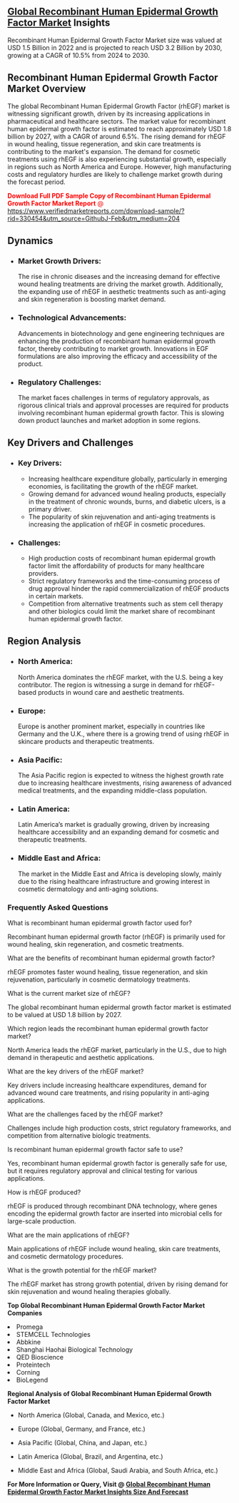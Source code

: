<h2><a href="https://www.verifiedmarketreports.com/download-sample/?rid=330454&amp;utm_source=GithubJ&amp;utm_medium=204" target="_blank">Global Recombinant Human Epidermal Growth Factor Market</a> Insights</h2><p>Recombinant Human Epidermal Growth Factor Market size was valued at USD 1.5 Billion in 2022 and is projected to reach USD 3.2 Billion by 2030, growing at a CAGR of 10.5% from 2024 to 2030.</p><p> <h2>Recombinant Human Epidermal Growth Factor Market Overview</h2> <p>The global Recombinant Human Epidermal Growth Factor (rhEGF) market is witnessing significant growth, driven by its increasing applications in pharmaceutical and healthcare sectors. The market value for recombinant human epidermal growth factor is estimated to reach approximately USD 1.8 billion by 2027, with a CAGR of around 6.5%. The rising demand for rhEGF in wound healing, tissue regeneration, and skin care treatments is contributing to the market's expansion. The demand for cosmetic treatments using rhEGF is also experiencing substantial growth, especially in regions such as North America and Europe. However, high manufacturing costs and regulatory hurdles are likely to challenge market growth during the forecast period.</p> <p><p><span class=""><span style="color: #ff0000;"><strong>Download Full PDF Sample Copy of Recombinant Human Epidermal Growth Factor Market Report</strong> @ </span><a href="https://www.verifiedmarketreports.com/download-sample/?rid=330454&amp;utm_source=GithubJ-Feb&amp;utm_medium=204" target="_blank">https://www.verifiedmarketreports.com/download-sample/?rid=330454&amp;utm_source=GithubJ-Feb&amp;utm_medium=204</a></span></p></p> <h2>Dynamics</h2> <ul> <li><h3>Market Growth Drivers:</h3> The rise in chronic diseases and the increasing demand for effective wound healing treatments are driving the market growth. Additionally, the expanding use of rhEGF in aesthetic treatments such as anti-aging and skin regeneration is boosting market demand.</li> <li><h3>Technological Advancements:</h3> Advancements in biotechnology and gene engineering techniques are enhancing the production of recombinant human epidermal growth factor, thereby contributing to market growth. Innovations in EGF formulations are also improving the efficacy and accessibility of the product.</li> <li><h3>Regulatory Challenges:</h3> The market faces challenges in terms of regulatory approvals, as rigorous clinical trials and approval processes are required for products involving recombinant human epidermal growth factor. This is slowing down product launches and market adoption in some regions.</li> </ul> <h2>Key Drivers and Challenges</h2> <ul> <li><h3>Key Drivers:</h3> <ul> <li>Increasing healthcare expenditure globally, particularly in emerging economies, is facilitating the growth of the rhEGF market.</li> <li>Growing demand for advanced wound healing products, especially in the treatment of chronic wounds, burns, and diabetic ulcers, is a primary driver.</li> <li>The popularity of skin rejuvenation and anti-aging treatments is increasing the application of rhEGF in cosmetic procedures.</li> </ul> </li> <li><h3>Challenges:</h3> <ul> <li>High production costs of recombinant human epidermal growth factor limit the affordability of products for many healthcare providers.</li> <li>Strict regulatory frameworks and the time-consuming process of drug approval hinder the rapid commercialization of rhEGF products in certain markets.</li> <li>Competition from alternative treatments such as stem cell therapy and other biologics could limit the market share of recombinant human epidermal growth factor.</li> </ul> </li> </ul> <h2>Region Analysis</h2> <ul> <li><h3>North America:</h3> North America dominates the rhEGF market, with the U.S. being a key contributor. The region is witnessing a surge in demand for rhEGF-based products in wound care and aesthetic treatments.</li> <li><h3>Europe:</h3> Europe is another prominent market, especially in countries like Germany and the U.K., where there is a growing trend of using rhEGF in skincare products and therapeutic treatments.</li> <li><h3>Asia Pacific:</h3> The Asia Pacific region is expected to witness the highest growth rate due to increasing healthcare investments, rising awareness of advanced medical treatments, and the expanding middle-class population.</li> <li><h3>Latin America:</h3> Latin America’s market is gradually growing, driven by increasing healthcare accessibility and an expanding demand for cosmetic and therapeutic treatments.</li> <li><h3>Middle East and Africa:</h3> The market in the Middle East and Africa is developing slowly, mainly due to the rising healthcare infrastructure and growing interest in cosmetic dermatology and anti-aging solutions.</li> </ul> <h3>Frequently Asked Questions</h3> <p>What is recombinant human epidermal growth factor used for?</p> <p>Recombinant human epidermal growth factor (rhEGF) is primarily used for wound healing, skin regeneration, and cosmetic treatments.</p> <p>What are the benefits of recombinant human epidermal growth factor?</p> <p>rhEGF promotes faster wound healing, tissue regeneration, and skin rejuvenation, particularly in cosmetic dermatology treatments.</p> <p>What is the current market size of rhEGF?</p> <p>The global recombinant human epidermal growth factor market is estimated to be valued at USD 1.8 billion by 2027.</p> <p>Which region leads the recombinant human epidermal growth factor market?</p> <p>North America leads the rhEGF market, particularly in the U.S., due to high demand in therapeutic and aesthetic applications.</p> <p>What are the key drivers of the rhEGF market?</p> <p>Key drivers include increasing healthcare expenditures, demand for advanced wound care treatments, and rising popularity in anti-aging applications.</p> <p>What are the challenges faced by the rhEGF market?</p> <p>Challenges include high production costs, strict regulatory frameworks, and competition from alternative biologic treatments.</p> <p>Is recombinant human epidermal growth factor safe to use?</p> <p>Yes, recombinant human epidermal growth factor is generally safe for use, but it requires regulatory approval and clinical testing for various applications.</p> <p>How is rhEGF produced?</p> <p>rhEGF is produced through recombinant DNA technology, where genes encoding the epidermal growth factor are inserted into microbial cells for large-scale production.</p> <p>What are the main applications of rhEGF?</p> <p>Main applications of rhEGF include wound healing, skin care treatments, and cosmetic dermatology procedures.</p> <p>What is the growth potential for the rhEGF market?</p> <p>The rhEGF market has strong growth potential, driven by rising demand for skin rejuvenation and wound healing therapies globally.</p> </p><p><strong>Top Global Recombinant Human Epidermal Growth Factor Market Companies</strong></p><div data-test-id=""><p><li>Promega</li><li> STEMCELL Technologies</li><li> Abbkine</li><li> Shanghai Haohai Biological Technology</li><li> QED Bioscience</li><li> Proteintech</li><li> Corning</li><li> BioLegend</li></p><div><strong>Regional Analysis of&nbsp;Global Recombinant Human Epidermal Growth Factor Market</strong></div><ul><li dir="ltr"><p dir="ltr">North America&nbsp;(Global, Canada, and Mexico, etc.)</p></li><li dir="ltr"><p dir="ltr">Europe (Global, Germany, and France, etc.)</p></li><li dir="ltr"><p dir="ltr">Asia Pacific&nbsp;(Global, China, and Japan, etc.)</p></li><li dir="ltr"><p dir="ltr">Latin America&nbsp;(Global, Brazil, and Argentina, etc.)</p></li><li dir="ltr">Middle East and Africa&nbsp;(Global, Saudi Arabia, and South Africa, etc.)</li></ul><p><strong>For More Information or Query, Visit @&nbsp;</strong><strong><a href="https://www.verifiedmarketreports.com/product/recombinant-human-epidermal-growth-factor-market/?utm_source=GithubJ&amp;utm_medium=204" target="_blank">Global Recombinant Human Epidermal Growth Factor Market Insights Size And Forecast</a></strong></p></div>
